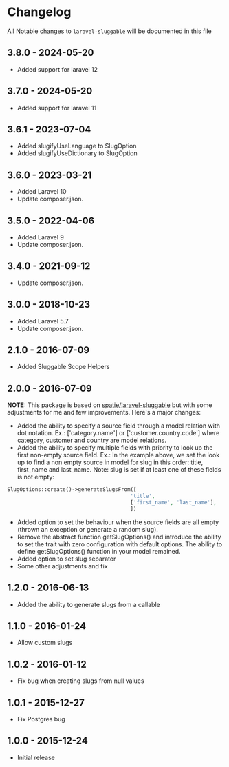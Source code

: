 # Changelog

All Notable changes to `laravel-sluggable` will be documented in this file
## 3.8.0 - 2024-05-20
- Added support for laravel 12

## 3.7.0 - 2024-05-20
- Added support for laravel 11

## 3.6.1 - 2023-07-04
- Added slugifyUseLanguage to SlugOption
- Added slugifyUseDictionary to SlugOption

## 3.6.0 - 2023-03-21
- Added Laravel 10
- Update composer.json.

## 3.5.0 - 2022-04-06
 - Added Laravel 9
 - Update composer.json.

## 3.4.0 - 2021-09-12
- Update composer.json.

## 3.0.0 - 2018-10-23
 - Added Laravel 5.7
 - Update composer.json.
 
## 2.1.0 - 2016-07-09
 - Added Sluggable Scope Helpers


## 2.0.0 - 2016-07-09
**NOTE:**
This package is based on [spatie/laravel-sluggable](https://packagist.org/packages/spatie/laravel-sluggable)
but with some adjustments for me and few  improvements. Here's a major changes:

 - Added the ability to specify a source field through a model relation with dot notation. Ex.: ['category.name'] or ['customer.country.code'] where category, customer and country are model relations.
 - Added the ability to specify multiple fields with priority to look up the first non-empty source field.  Ex.: In the example above, we set the look up to find a non empty source in model for slug in this order: title, first_name and last_name. Note: slug is set if at least one of these fields is not empty:
```php
SlugOptions::create()->generateSlugsFrom([
						                'title',
						                ['first_name', 'last_name'],
							            ])
```           
 - Added option to set the behaviour when the source fields are all empty (thrown an exception or generate a random slug).
 - Remove the abstract function getSlugOptions() and introduce the ability to set the trait with zero configuration with default options. The ability to define getSlugOptions() function in your model remained. 
 - Added option to set slug separator
 - Some other adjustments and fix

## 1.2.0 - 2016-06-13
- Added the ability to generate slugs from a callable

## 1.1.0 - 2016-01-24
- Allow custom slugs

## 1.0.2 - 2016-01-12

- Fix bug when creating slugs from null values

## 1.0.1 - 2015-12-27

- Fix Postgres bug

## 1.0.0 - 2015-12-24

- Initial release
